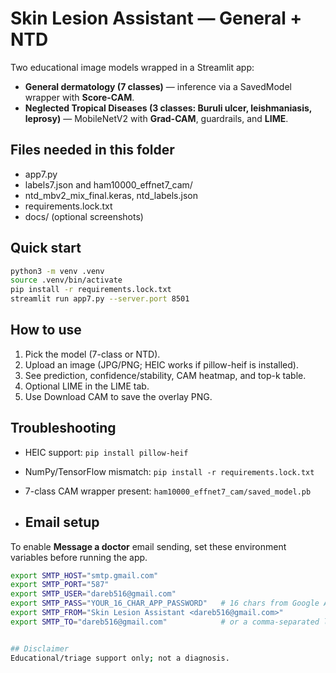 # Skin Lesion Assistant — General + NTD

Two educational image models wrapped in a Streamlit app:

- **General dermatology (7 classes)** — inference via a SavedModel wrapper with **Score-CAM**.
- **Neglected Tropical Diseases (3 classes: Buruli ulcer, leishmaniasis, leprosy)** — MobileNetV2 with **Grad-CAM**, guardrails, and **LIME**.

## Files needed in this folder
- app7.py
- labels7.json and ham10000_effnet7_cam/
- ntd_mbv2_mix_final.keras, ntd_labels.json
- requirements.lock.txt
- docs/  (optional screenshots)

## Quick start
```bash
python3 -m venv .venv
source .venv/bin/activate
pip install -r requirements.lock.txt
streamlit run app7.py --server.port 8501
```

## How to use
1. Pick the model (7-class or NTD).
2. Upload an image (JPG/PNG; HEIC works if pillow-heif is installed).
3. See prediction, confidence/stability, CAM heatmap, and top-k table.
4. Optional LIME in the LIME tab.
5. Use Download CAM to save the overlay PNG.

## Troubleshooting
- HEIC support: `pip install pillow-heif`
- NumPy/TensorFlow mismatch: `pip install -r requirements.lock.txt`
- 7-class CAM wrapper present: `ham10000_effnet7_cam/saved_model.pb`

- ## Email setup 

To enable **Message a doctor** email sending, set these environment variables before running the app.  


```bash
export SMTP_HOST="smtp.gmail.com"
export SMTP_PORT="587"
export SMTP_USER="dareb516@gmail.com"
export SMTP_PASS="YOUR_16_CHAR_APP_PASSWORD"   # 16 chars from Google App Passwords
export SMTP_FROM="Skin Lesion Assistant <dareb516@gmail.com>"
export SMTP_TO="dareb516@gmail.com"            # or a comma-separated list


## Disclaimer
Educational/triage support only; not a diagnosis.
